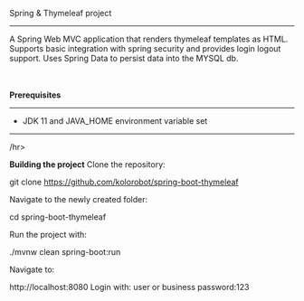 Spring & Thymeleaf project

<hr></hr>
A Spring Web MVC application that renders thymeleaf templates as HTML. Supports basic integration with spring security and provides login logout support.
Uses Spring Data to persist data into the MYSQL db. 

<br><br>
<b>Prerequisites</b>
<hr></hr>

- JDK 11 and JAVA_HOME environment variable set

<hr>/hr>

<b>Building the project</b>
Clone the repository:

git clone https://github.com/kolorobot/spring-boot-thymeleaf

Navigate to the newly created folder:

cd spring-boot-thymeleaf

Run the project with:

./mvnw clean spring-boot:run

Navigate to:

http://localhost:8080
Login with: user or business
password:123 
